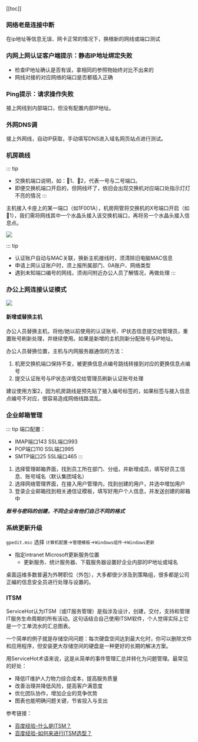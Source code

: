 [[toc]]

### 网络老是连接中断

在ip地址等信息无误、网卡正常的情况下，换根新的网线或端口测试

### 内网上网认证客户端提示：静态IP地址绑定失败

* 检查IP地址确认是否有误，拿相同的参照物始终对比不出来的
* 网线对接的对应网络的端口是否都插入正确

### Ping提示：请求操作失败

接上网线到内部端口，但没有配置内部IP地址。

### 外网DNS调

接上外网线，自动IP获取，手动填写DNS进入域名网页站点进行测试。

### 机房跳线

::: tip
* 交换机端口说明，如：🔺1、🔻2，代表一号与二号端口。
* 即便交换机端口开启的，但网线坏了，依旧会出现交换机对应端口处指示灯灯不亮的情况
:::

主机接入卡座上的某一端口（如1F001A），机房网管将交换机的X号端口开启（如🔺1），我们需将网线其中一个水晶头接入该交换机端口，再将另一个水晶头接入信息点。

![](https://i.postimg.cc/NMNTsDGn/Snipaste-2020-03-26-00-08-36.png)

::: tip
* 认证账户自动与MAC关联，换新主机接线时，须清除旧电脑MAC信息
* 申请上网认证账户时，须上报所属部门、0A账户、网络类型 
* 遇到未知端口编号的网线，须询问附近办公人员了解情况，再做处理
:::

### 办公上网连接认证模式

![](https://i.postimg.cc/66j54sNh/0-58.jpg)

#### 新增或替换主机

办公人员替换主机，将他/她以前使用的认证账号、IP状态信息提交给管理员，重置账号刷新处理，并继续使用。如果是新增的主机则新分配账号与IP地址。

办公人员替换位置，主机与内网服务器通信的方法：
1. 机房交换机端口保持不变，被更换信息点编号跳线转接到对应的更换信息点编号
2. 提交认证账号与IP状态详情交给管理员刷新认证账号处理

建议使用方案2，因为机房跳线是预先贴了接入编号标签的，如果标签与接入信息点编号不对应，很容易造成网络线路混乱。

### 企业邮箱管理

::: tip
端口配置：
* IMAP端口143 SSL端口993
* POP端口110 SSL端口995
* SMTP端口25 SSL端口465
:::

1. 选择管理邮箱界面，找到员工所在部门、分组，并新增成员，填写好员工信息、账号域名（默认集团域名）
1. 选择网络管理界面，在接入用户管理内，找到创建的用户，并选中增加用户
1. 登录企业邮箱找到相关通信证模板，填写好用户个人信息，并发送创建的邮箱中

***账号与密码的创建，不同企业有他们自己不同的格式***

### 系统更新升级

`gpedit.msc` 选择 `计算机配置`->`管理模板`->`Windows组件`->`Windows更新`

* 指定intranet Microsoft更新服务位置
    * 更新服务、统计服务器、下载服务器设置好企业内部的IP地址或域名

桌面运维多数普遍为外聘职位（外包），大多都很少涉及到策略组，很多都是公司正编的信息安全员进行处理与设置的。

### ITSM

ServiceHot认为ITSM（或IT服务管理）是指涉及设计，创建，交付，支持和管理IT服务生命周期的所有活动。这句话结合自己使用ITSM软件，个人觉得实际上它是一个工单流水的汇总图表。

一个简单的例子就是存储空间问题：每次硬盘空间达到最大化时，你可以删除文件和应用程序，但安装更大存储空间的硬盘是一种更好的长期的解决方案。

用ServiceHot术语来说，这是从简单的事件管理汇总并转化为问题管理。最常见的好处：

* 降低IT维护人力物力综合成本，提高服务质量
* 改善治理并降低风险，提高客户满意度
* 优化团队协作，增加企业的竞争优势
* 图表也能明确问题关键，节省投入与支出

参考链接：

* [百度经验-什么是ITSM？](https://jingyan.baidu.com/article/3a2f7c2ecce3e026afd611ca.html)
* [百度经验-如何来进行ITSM选型？](https://jingyan.baidu.com/article/f3ad7d0f5b1cb109c3345bd6.html)